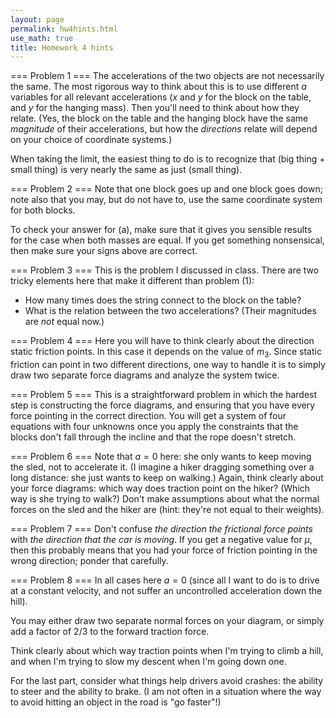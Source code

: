 ```yaml
---
layout: page 
permalink: hw4hints.html
use_math: true
title: Homework 4 hints
---
```


=== Problem 1 ===
The accelerations of the two objects are not necessarily the same.
The most rigorous way to think about this is to use different $a$ variables
for all relevant accelerations ($x$ and $y$ for the block on the table, and $y$ for the hanging mass). Then you'll need to think about how they relate.
(Yes, the block on the table and the hanging block have the same *magnitude* of their accelerations, but how the *directions* relate will depend on your choice of coordinate systems.)

When taking the limit, the easiest thing to do is to recognize that (big thing + small thing) is very nearly the same as just (small thing).

=== Problem 2 ===
Note that one block goes up and one block goes down; note also that you may, but do not have to, use the same coordinate system for both blocks.

To check your answer for (a), make sure that it gives you sensible results for the case when both masses are equal. If you get something nonsensical, then make sure your signs above are correct.

=== Problem 3 ===
This is the problem I discussed in class. There are two tricky elements here that make it different than problem (1):

* How many times does the string connect to the block on the table?
* What is the relation between the two accelerations? (Their magnitudes are *not* equal now.)

=== Problem 4 ===
Here you will have to think clearly about the direction static friction points. In this case it depends on the value of $m_3$.
Since static friction can point in two different directions, one way to handle it is to simply draw two separate force diagrams and 
analyze the system twice.

=== Problem 5 ===
This is a straightforward problem in which the hardest step is constructing the force diagrams, and ensuring that you have every
force pointing in the correct direction. You will get a system of four equations with four unknowns once you apply the constraints
that the blocks don't fall through the incline and that the rope doesn't stretch.

=== Problem 6 ===
Note that $a=0$ here: she only wants to keep moving the sled, not to accelerate it. (I imagine a hiker dragging something over 
a long distance: she just wants to keep on walking.) Again, think clearly about your force diagrams: which way does traction
point on the hiker? (Which way is she trying to walk?) Don't make assumptions
about what the normal forces on the sled and the hiker are (hint: they're not equal to their weights).

=== Problem 7 ===
Don't confuse *the direction the frictional force points* with *the direction that the car is moving*. If you get a negative
value for $\mu$, then this probably means that you had your force of friction pointing in the wrong direction; ponder that
carefully.

=== Problem 8 ===
In all cases here $a=0$ (since all I want to do is to drive at a constant velocity, and not suffer an uncontrolled acceleration down
the hill). 

You may either draw two separate normal forces on your diagram, or simply add a factor of 2/3 to the forward traction force.

Think clearly about which way traction points when I'm trying to climb a hill, and when I'm trying to slow my descent when I'm going down one.

For the last part, consider what things help drivers avoid crashes: the ability to steer and the ability to brake. (I am not often in a situation where the way to avoid hitting an object in the road is "go faster"!)
